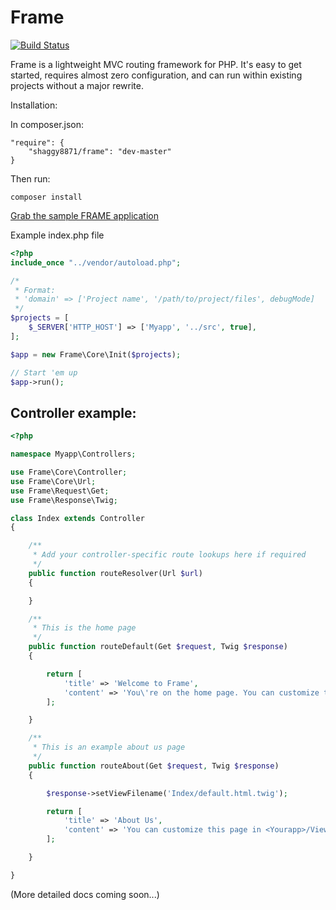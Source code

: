 # Frame

[![Build Status](https://travis-ci.org/shaggy8871/frame.svg?branch=master)](https://travis-ci.org/shaggy8871/frame)

Frame is a lightweight MVC routing framework for PHP. It's easy to get started, requires almost zero configuration, and can run within existing projects without a major rewrite.

Installation:

In composer.json:
```
"require": {
    "shaggy8871/frame": "dev-master"
}
```

Then run:
```
composer install
```

[Grab the sample FRAME application](https://github.com/shaggy8871/frame-sample-app)

Example index.php file

```php
<?php
include_once "../vendor/autoload.php";

/*
 * Format:
 * 'domain' => ['Project name', '/path/to/project/files', debugMode]
 */
$projects = [
    $_SERVER['HTTP_HOST'] => ['Myapp', '../src', true],
];

$app = new Frame\Core\Init($projects);

// Start 'em up
$app->run();

```

## Controller example:

```php
<?php

namespace Myapp\Controllers;

use Frame\Core\Controller;
use Frame\Core\Url;
use Frame\Request\Get;
use Frame\Response\Twig;

class Index extends Controller
{

    /**
     * Add your controller-specific route lookups here if required
     */
    public function routeResolver(Url $url)
    {

    }

    /**
     * This is the home page
     */
    public function routeDefault(Get $request, Twig $response)
    {

        return [
            'title' => 'Welcome to Frame',
            'content' => 'You\'re on the home page. You can customize this view in <Yourapp>/Views/Index/default.html.twig and <Yourapp>/Views/base.html.twig.'
        ];

    }

    /**
     * This is an example about us page
     */
    public function routeAbout(Get $request, Twig $response)
    {

        $response->setViewFilename('Index/default.html.twig');

        return [
            'title' => 'About Us',
            'content' => 'You can customize this page in <Yourapp>/Views/Index/about.html.twig.'
        ];

    }

}

```

(More detailed docs coming soon...)
